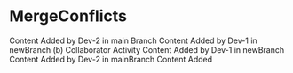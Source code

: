 # MergeConflicts
Content Added by Dev-2 in main Branch
Content Added by Dev-1 in newBranch
(b) Collaborator Activity
Content Added by Dev-1 in newBranch
Content Added by Dev-2 in mainBranch
Content Added